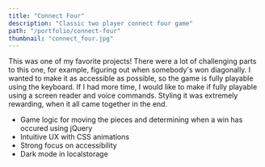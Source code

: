 ```yaml
---
title: "Connect Four"
description: "Classic two player connect four game"
path: "/portfolio/connect-four"
thumbnail: "connect_four.jpg"
---
```


This was one of my favorite projects! There were a lot of challenging parts to this one, for example, figuring out when somebody's won diagonally. I wanted to make it as accessible as possible, so the game is fully playable using the keyboard. If I had more time, I would like to make if fully playable using a screen reader and voice commands. Styling it was extremely rewarding, when it all came together in the end.

- Game logic for moving the pieces and determining when a win has occured using jQuery
- Intuitive UX with CSS animations
- Strong focus on accessibility
- Dark mode in localstorage
